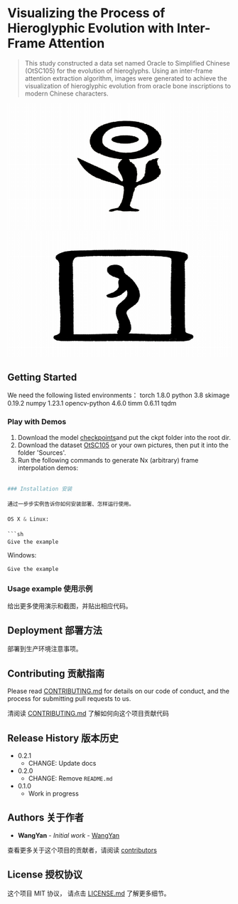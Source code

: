 # Visualizing the Process of Hieroglyphic Evolution with Inter-Frame Attention

> This study constructed a data set named Oracle to Simplified Chinese (OtSC105) for the evolution of hieroglyphs. Using an inter-frame attention extraction algorithm, images were generated to achieve the visualization of hieroglyphic evolution from oracle bone inscriptions to modern Chinese characters. 


![The Evolution of the Character ”Zao”(meaning early)](./figs/example1.gif)
![The Evolution of the Character ”Qiu”(meaning imprisonment)](./figs/example2.gif)
## Getting Started

We need the following listed environments：
torch 1.8.0
python 3.8
skimage 0.19.2
numpy 1.23.1
opencv-python 4.6.0
timm 0.6.11
tqdm


### Play with Demos

1. Download the model [checkpoints](https://drive.google.com/drive/folders/1McOO_yt_bPIf0Zk2Ypk9wESXRsXHNaL1?usp=drive_link)and put the ckpt folder into the root dir.
2. Download the dataset [OtSC105](https://drive.google.com/drive/folders/1m4s5Lr2BnVDrhrJg_Pnz24xRn_p4fwcS?usp=drive_link) or your own pictures, then put it into the folder 'Sources'.
3. Run the following commands to generate Nx (arbitrary) frame interpolation demos:

```python --model /ours_t/ours --InputPath /Your/Dataset/Path --OutputPath /Your/Output/Path --n /Insert/Frames

### Installation 安装

通过一步步实例告诉你如何安装部署、怎样运行使用。

OS X & Linux:

```sh
Give the example
```

Windows:

```sh
Give the example
```

### Usage example 使用示例

给出更多使用演示和截图，并贴出相应代码。

## Deployment 部署方法

部署到生产环境注意事项。

## Contributing 贡献指南

Please read [CONTRIBUTING.md](#) for details on our code of conduct, and the process for submitting pull requests to us.

清阅读 [CONTRIBUTING.md](#) 了解如何向这个项目贡献代码

## Release History 版本历史

* 0.2.1
    * CHANGE: Update docs
* 0.2.0
    * CHANGE: Remove `README.md`
* 0.1.0
    * Work in progress

## Authors 关于作者

* **WangYan** - *Initial work* - [WangYan](https://wangyan.org)

查看更多关于这个项目的贡献者，请阅读 [contributors](#) 

## License 授权协议

这个项目 MIT 协议， 请点击 [LICENSE.md](LICENSE.md) 了解更多细节。
